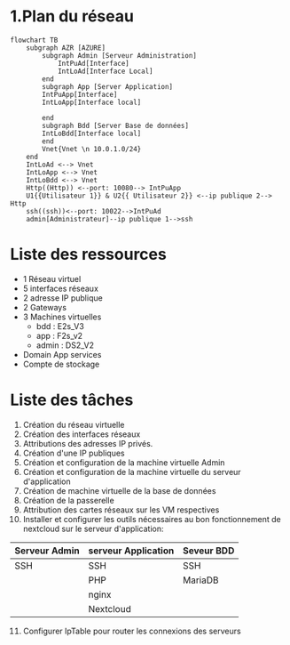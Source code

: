 # 1.Plan du réseau
```mermaid
flowchart TB
    subgraph AZR [AZURE]
        subgraph Admin [Serveur Administration]
            IntPuAd[Interface]
            IntLoAd[Interface Local]
        end
        subgraph App [Server Application]
        IntPuApp[Interface]
        IntLoApp[Interface local]
        
        end
        subgraph Bdd [Server Base de données]
        IntLoBdd[Interface local]
        end
        Vnet{Vnet \n 10.0.1.0/24}
    end
    IntLoAd <--> Vnet
    IntLoApp <--> Vnet
    IntLoBdd <--> Vnet
    Http((Http)) <--port: 10080--> IntPuApp
    U1{{Utilisateur 1}} & U2{{ Utilisateur 2}} <--ip publique 2--> Http
    ssh((ssh))<--port: 10022-->IntPuAd
    admin[Administrateur]--ip publique 1-->ssh
```

# Liste des ressources

* 1 Réseau virtuel
* 5 interfaces réseaux
* 2 adresse IP publique
* 2 Gateways
* 3 Machines virtuelles
    * bdd : E2s_V3
    * app : F2s_v2
    * admin : DS2_V2
* Domain App services
* Compte de stockage


# Liste des tâches

1. Création du réseau virtuelle
2. Création des interfaces réseaux
3. Attributions des adresses IP privés.
4. Création d'une IP publiques
5. Création et configuration de la machine virtuelle Admin
6. Création et configuration de la machine virtuelle du serveur d'application
7. Création de machine virtuelle de la base de données
8. Création de la passerelle
9. Attribution des cartes réseaux sur les VM respectives
10. Installer et configurer les outils nécessaires au bon fonctionnement de nextcloud sur le serveur d'application:


| Serveur Admin | serveur Application | Seveur BDD |
|---|---|---|
| SSH | SSH | SSH |
|  | PHP | MariaDB |
|  | nginx |  |
|  | Nextcloud |  |

11. Configurer IpTable pour router les connexions des serveurs
